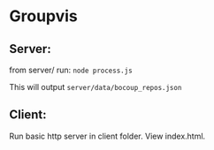 # Groupvis

## Server:

from server/
run: `node process.js`

This will output `server/data/bocoup_repos.json`

## Client:

Run basic http server in client folder. View index.html. 